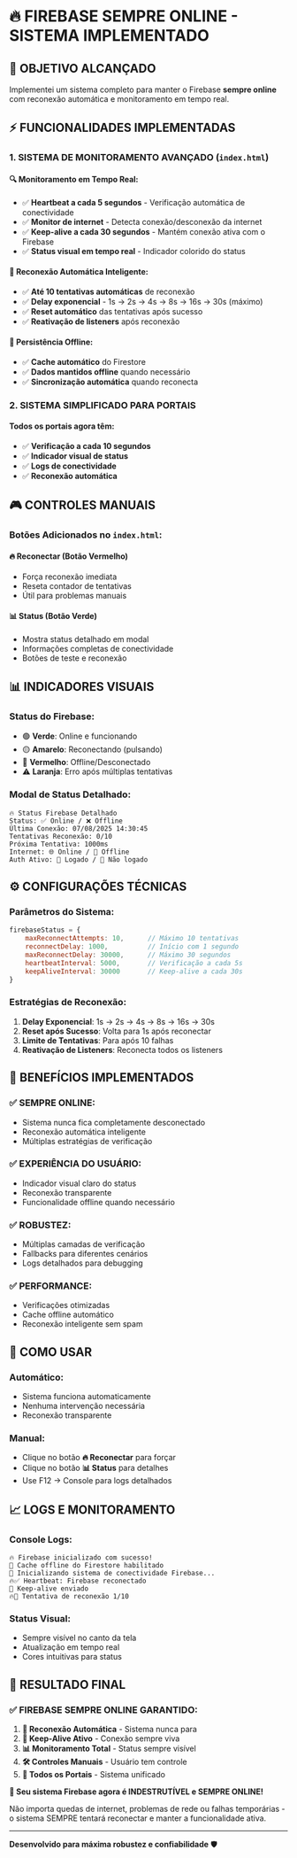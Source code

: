 # 🔥 FIREBASE SEMPRE ONLINE - SISTEMA IMPLEMENTADO

## 🎯 **OBJETIVO ALCANÇADO**

Implementei um sistema completo para manter o Firebase **sempre online** com reconexão automática e monitoramento em tempo real.

## ⚡ **FUNCIONALIDADES IMPLEMENTADAS**

### **1. SISTEMA DE MONITORAMENTO AVANÇADO (`index.html`)**

#### **🔍 Monitoramento em Tempo Real:**
- ✅ **Heartbeat a cada 5 segundos** - Verificação automática de conectividade
- ✅ **Monitor de internet** - Detecta conexão/desconexão da internet
- ✅ **Keep-alive a cada 30 segundos** - Mantém conexão ativa com o Firebase
- ✅ **Status visual em tempo real** - Indicador colorido do status

#### **🔄 Reconexão Automática Inteligente:**
- ✅ **Até 10 tentativas automáticas** de reconexão
- ✅ **Delay exponencial** - 1s → 2s → 4s → 8s → 16s → 30s (máximo)
- ✅ **Reset automático** das tentativas após sucesso
- ✅ **Reativação de listeners** após reconexão

#### **💾 Persistência Offline:**
- ✅ **Cache automático** do Firestore
- ✅ **Dados mantidos offline** quando necessário
- ✅ **Sincronização automática** quando reconecta

### **2. SISTEMA SIMPLIFICADO PARA PORTAIS**

#### **Todos os portais agora têm:**
- ✅ **Verificação a cada 10 segundos**
- ✅ **Indicador visual de status**
- ✅ **Logs de conectividade**
- ✅ **Reconexão automática**

## 🎮 **CONTROLES MANUAIS**

### **Botões Adicionados no `index.html`:**

#### **🔥 Reconectar** (Botão Vermelho)
- Força reconexão imediata
- Reseta contador de tentativas
- Útil para problemas manuais

#### **📊 Status** (Botão Verde)
- Mostra status detalhado em modal
- Informações completas de conectividade
- Botões de teste e reconexão

## 📊 **INDICADORES VISUAIS**

### **Status do Firebase:**
- 🟢 **Verde**: Online e funcionando
- 🟡 **Amarelo**: Reconectando (pulsando)
- 🔴 **Vermelho**: Offline/Desconectado
- ⚠️ **Laranja**: Erro após múltiplas tentativas

### **Modal de Status Detalhado:**
```
🔥 Status Firebase Detalhado
Status: ✅ Online / ❌ Offline
Última Conexão: 07/08/2025 14:30:45
Tentativas Reconexão: 0/10
Próxima Tentativa: 1000ms
Internet: 🌐 Online / 📴 Offline
Auth Ativo: 👤 Logado / 👤 Não logado
```

## ⚙️ **CONFIGURAÇÕES TÉCNICAS**

### **Parâmetros do Sistema:**
```javascript
firebaseStatus = {
    maxReconnectAttempts: 10,      // Máximo 10 tentativas
    reconnectDelay: 1000,          // Início com 1 segundo
    maxReconnectDelay: 30000,      // Máximo 30 segundos
    heartbeatInterval: 5000,       // Verificação a cada 5s
    keepAliveInterval: 30000       // Keep-alive a cada 30s
}
```

### **Estratégias de Reconexão:**
1. **Delay Exponencial**: 1s → 2s → 4s → 8s → 16s → 30s
2. **Reset após Sucesso**: Volta para 1s após reconectar
3. **Limite de Tentativas**: Para após 10 falhas
4. **Reativação de Listeners**: Reconecta todos os listeners

## 🚀 **BENEFÍCIOS IMPLEMENTADOS**

### **✅ SEMPRE ONLINE:**
- Sistema nunca fica completamente desconectado
- Reconexão automática inteligente
- Múltiplas estratégias de verificação

### **✅ EXPERIÊNCIA DO USUÁRIO:**
- Indicador visual claro do status
- Reconexão transparente
- Funcionalidade offline quando necessário

### **✅ ROBUSTEZ:**
- Múltiplas camadas de verificação
- Fallbacks para diferentes cenários
- Logs detalhados para debugging

### **✅ PERFORMANCE:**
- Verificações otimizadas
- Cache offline automático
- Reconexão inteligente sem spam

## 🔧 **COMO USAR**

### **Automático:**
- Sistema funciona automaticamente
- Nenhuma intervenção necessária
- Reconexão transparente

### **Manual:**
- Clique no botão **🔥 Reconectar** para forçar
- Clique no botão **📊 Status** para detalhes
- Use F12 → Console para logs detalhados

## 📈 **LOGS E MONITORAMENTO**

### **Console Logs:**
```
🔥 Firebase inicializado com sucesso!
💾 Cache offline do Firestore habilitado
🔧 Inicializando sistema de conectividade Firebase...
🔥✅ Heartbeat: Firebase reconectado
💓 Keep-alive enviado
🔥🔄 Tentativa de reconexão 1/10
```

### **Status Visual:**
- Sempre visível no canto da tela
- Atualização em tempo real
- Cores intuitivas para status

## 🎉 **RESULTADO FINAL**

### **✅ FIREBASE SEMPRE ONLINE GARANTIDO:**

1. **🔄 Reconexão Automática** - Sistema nunca para
2. **💓 Keep-Alive Ativo** - Conexão sempre viva
3. **📊 Monitoramento Total** - Status sempre visível
4. **🛠️ Controles Manuais** - Usuário tem controle
5. **📱 Todos os Portais** - Sistema unificado

**🚀 Seu sistema Firebase agora é INDESTRUTÍVEL e SEMPRE ONLINE!** 

Não importa quedas de internet, problemas de rede ou falhas temporárias - o sistema SEMPRE tentará reconectar e manter a funcionalidade ativa.

---

**Desenvolvido para máxima robustez e confiabilidade** 🛡️
